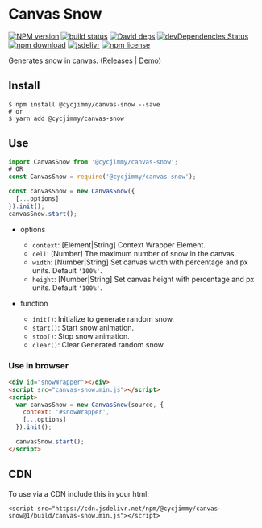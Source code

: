 # Canvas Snow

[![NPM version][npm-image]][npm-url]
[![build status][travis-image]][travis-url]
[![David deps][david-image]][david-url]
[![devDependencies Status][david-dev-image]][david-dev-url]
[![npm download][download-image]][download-url]
[![jsdelivr][jsdelivr-image]][jsdelivr-url]
[![npm license][license-image]][download-url]

[npm-image]: https://img.shields.io/npm/v/@cycjimmy/canvas-snow.svg?style=flat-square
[npm-url]: https://npmjs.org/package/@cycjimmy/canvas-snow
[travis-image]: https://img.shields.io/travis/cycjimmy/canvas-snow.svg?style=flat-square
[travis-url]: https://travis-ci.org/cycjimmy/canvas-snow
[david-image]: https://img.shields.io/david/cycjimmy/canvas-snow.svg?style=flat-square
[david-url]: https://david-dm.org/cycjimmy/canvas-snow
[david-dev-image]: https://david-dm.org/cycjimmy/canvas-snow/dev-status.svg?style=flat-square
[david-dev-url]: https://david-dm.org/cycjimmy/canvas-snow?type=dev
[download-image]: https://img.shields.io/npm/dm/@cycjimmy/canvas-snow.svg?style=flat-square
[download-url]: https://npmjs.org/package/@cycjimmy/canvas-snow
[jsdelivr-image]: https://data.jsdelivr.com/v1/package/npm/@cycjimmy/canvas-snow/badge
[jsdelivr-url]: https://www.jsdelivr.com/package/npm/@cycjimmy/canvas-snow
[license-image]: https://img.shields.io/npm/l/@cycjimmy/canvas-snow.svg?style=flat-square

Generates snow in canvas. ([Releases](https://github.com/cycjimmy/canvas-snow/releases) | [Demo](https://cycjimmy.github.io/canvas-snow/))

## Install
```shell
$ npm install @cycjimmy/canvas-snow --save
# or
$ yarn add @cycjimmy/canvas-snow
```

## Use
  ```javascript
  import CanvasSnow from '@cycjimmy/canvas-snow';
  # OR
  const CanvasSnow = require('@cycjimmy/canvas-snow');
  ```

  ```javascript
  const canvasSnow = new CanvasSnow({
    [...options]
  }).init();
  canvasSnow.start();
  ```

* options
  * `context`: [Element|String] Context Wrapper Element.
  * `cell`: [Number] The maximum number of snow in the canvas.
  * `width`: [Number|String] Set canvas width with percentage and px units. Default `'100%'`.
  * `height`: [Number|String] Set canvas height with percentage and px units. Default `'100%'`.

* function
  * `init()`: Initialize to generate random snow.
  * `start()`: Start snow animation.
  * `stop()`: Stop snow animation.
  * `clear()`: Clear Generated random snow.

### Use in browser
```html
<div id="snowWrapper"></div>
<script src="canvas-snow.min.js"></script>
<script>
  var canvasSnow = new CanvasSnow(source, {
    context: '#snowWrapper',
    [...options]
  }).init();

  canvasSnow.start();
</script>
```

## CDN
To use via a CDN include this in your html:
```text
<script src="https://cdn.jsdelivr.net/npm/@cycjimmy/canvas-snow@1/build/canvas-snow.min.js"></script>
```

